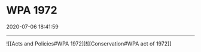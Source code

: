 # WPA 1972
2020-07-06 18:41:59
            

---
![[Acts and Policies#WPA 1972]]![[Conservation#WPA act of 1972]]



